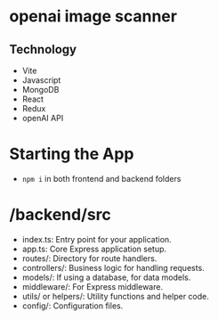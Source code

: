 # openai image scanner

## Technology
- Vite
- Javascript
- MongoDB
- React
- Redux
- openAI API

# Starting the App
- `npm i` in both frontend and backend folders

# /backend/src
- index.ts:           Entry point for your application.
- app.ts:             Core Express application setup.
- routes/:            Directory for route handlers.
- controllers/:       Business logic for handling requests.
- models/:            If using a database, for data models.
- middleware/:        For Express middleware.
- utils/ or helpers/: Utility functions and helper code.
- config/:            Configuration files.

